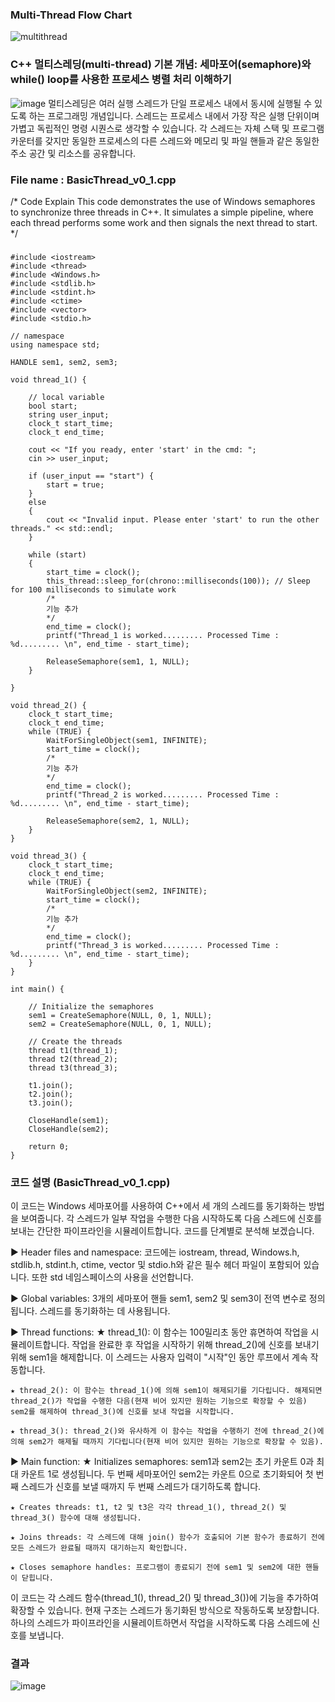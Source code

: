 ### Multi-Thread Flow Chart
![multithread](https://github.com/parkppjjmm/MultiThreadProject/assets/56201670/f26fed4f-6490-49bf-a5ae-112c4ffe719e)


### C++ 멀티스레딩(multi-thread) 기본 개념: 세마포어(semaphore)와 while() loop를 사용한 프로세스 병렬 처리 이해하기
![image](https://github.com/parkppjjmm/MultiThreadProject/assets/56201670/e0e85631-c14d-40ac-9056-b068c5079bac)
멀티스레딩은 여러 실행 스레드가 단일 프로세스 내에서 동시에 실행될 수 있도록 하는 프로그래밍 개념입니다. 스레드는 프로세스 내에서 가장 작은 실행 단위이며 가볍고 독립적인 명령 시퀀스로 생각할 수 있습니다. 각 스레드는 자체 스택 및 프로그램 카운터를 갖지만 동일한 프로세스의 다른 스레드와 메모리 및 파일 핸들과 같은 동일한 주소 공간 및 리소스를 공유합니다.

### File name : BasicThread_v0_1.cpp
/* Code Explain
This code demonstrates the use of Windows semaphores to synchronize three threads in C++. 
It simulates a simple pipeline, where each thread performs some work and then signals the next thread to start. 
*/

###
	#include <iostream>
	#include <thread>
	#include <Windows.h>
	#include <stdlib.h>
	#include <stdint.h>
	#include <ctime>
	#include <vector>
	#include <stdio.h>
	
	// namespace
	using namespace std;
	
	HANDLE sem1, sem2, sem3;
	
	void thread_1() {
	
		// local variable 
		bool start;
		string user_input;
		clock_t start_time;
		clock_t end_time;
	
		cout << "If you ready, enter 'start' in the cmd: ";
		cin >> user_input;
	
		if (user_input == "start") {
			start = true;
		}
		else
		{
			cout << "Invalid input. Please enter 'start' to run the other threads." << std::endl;
		}
	
		while (start)
		{
			start_time = clock();
			this_thread::sleep_for(chrono::milliseconds(100)); // Sleep for 100 milliseconds to simulate work
			/*
			기능 추가
			*/
			end_time = clock();
			printf("Thread_1 is worked......... Processed Time : %d......... \n", end_time - start_time);
	
			ReleaseSemaphore(sem1, 1, NULL);
		}
	
	}
	
	void thread_2() {
		clock_t start_time;
		clock_t end_time;
		while (TRUE) {
			WaitForSingleObject(sem1, INFINITE);
			start_time = clock();
			/*
			기능 추가
			*/
			end_time = clock();
			printf("Thread_2 is worked......... Processed Time : %d......... \n", end_time - start_time);
			
			ReleaseSemaphore(sem2, 1, NULL);
		}
	}
	
	void thread_3() {
		clock_t start_time;
		clock_t end_time;
		while (TRUE) {
			WaitForSingleObject(sem2, INFINITE);
			start_time = clock();
			/*
			기능 추가
			*/
			end_time = clock();
			printf("Thread_3 is worked......... Processed Time : %d......... \n", end_time - start_time);
		}
	}
	
	int main() {
	
		// Initialize the semaphores
		sem1 = CreateSemaphore(NULL, 0, 1, NULL);
		sem2 = CreateSemaphore(NULL, 0, 1, NULL);
	
		// Create the threads
		thread t1(thread_1);
		thread t2(thread_2);
		thread t3(thread_3);
	
		t1.join();
		t2.join();
		t3.join();
	
		CloseHandle(sem1);
		CloseHandle(sem2);
	
		return 0;
	}
### 코드 설명 (BasicThread_v0_1.cpp)
이 코드는 Windows 세마포어를 사용하여 C++에서 세 개의 스레드를 동기화하는 방법을 보여줍니다. 각 스레드가 일부 작업을 수행한 다음 시작하도록 다음 스레드에 신호를 보내는 간단한 파이프라인을 시뮬레이트합니다. 코드를 단계별로 분석해 보겠습니다.

▶ Header files and namespace:
코드에는 iostream, thread, Windows.h, stdlib.h, stdint.h, ctime, vector 및 stdio.h와 같은 필수 헤더 파일이 포함되어 있습니다. 또한 std 네임스페이스의 사용을 선언합니다.

▶ Global variables:
3개의 세마포어 핸들 sem1, sem2 및 sem3이 전역 변수로 정의됩니다. 스레드를 동기화하는 데 사용됩니다.

▶ Thread functions:
	★ thread_1(): 이 함수는 100밀리초 동안 휴면하여 작업을 시뮬레이트합니다. 작업을 완료한 후 작업을 시작하기 위해 thread_2()에 신호를 보내기 위해 sem1을 해제합니다. 이 스레드는 사용자 입력이 "시작"인 동안 루프에서 계속 작동합니다.
 
	★ thread_2(): 이 함수는 thread_1()에 의해 sem1이 해제되기를 기다립니다. 해제되면 thread_2()가 작업을 수행한 다음(현재 비어 있지만 원하는 기능으로 확장할 수 있음) sem2를 해제하여 thread_3()에 신호를 보내 작업을 시작합니다.
 
	★ thread_3(): thread_2()와 유사하게 이 함수는 작업을 수행하기 전에 thread_2()에 의해 sem2가 해제될 때까지 기다립니다(현재 비어 있지만 원하는 기능으로 확장할 수 있음).
 

▶ Main function:
	★ Initializes semaphores: sem1과 sem2는 초기 카운트 0과 최대 카운트 1로 생성됩니다. 두 번째 세마포어인 sem2는 카운트 0으로 초기화되어 첫 번째 스레드가 신호를 보낼 때까지 두 번째 스레드가 대기하도록 합니다.
 
	★ Creates threads: t1, t2 및 t3은 각각 thread_1(), thread_2() 및 thread_3() 함수에 대해 생성됩니다.
 
	★ Joins threads: 각 스레드에 대해 join() 함수가 호출되어 기본 함수가 종료하기 전에 모든 스레드가 완료될 때까지 대기하는지 확인합니다.
 
	★ Closes semaphore handles: 프로그램이 종료되기 전에 sem1 및 sem2에 대한 핸들이 닫힙니다.
	 
이 코드는 각 스레드 함수(thread_1(), thread_2() 및 thread_3())에 기능을 추가하여 확장할 수 있습니다. 현재 구조는 스레드가 동기화된 방식으로 작동하도록 보장합니다. 하나의 스레드가 파이프라인을 시뮬레이트하면서 작업을 시작하도록 다음 스레드에 신호를 보냅니다.

### 결과
![image](https://github.com/parkppjjmm/MultiThreadProject/assets/56201670/c020993b-0709-4f28-abb1-16b32088bf59)
